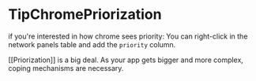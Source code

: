 # TipChromePriorization

if you're interested in how chrome sees priority: You can right-click in the network panels table and add the `priority` column.

\[\[Priorization]] is a big deal. As your app gets bigger and more complex, coping mechanisms are necessary.
